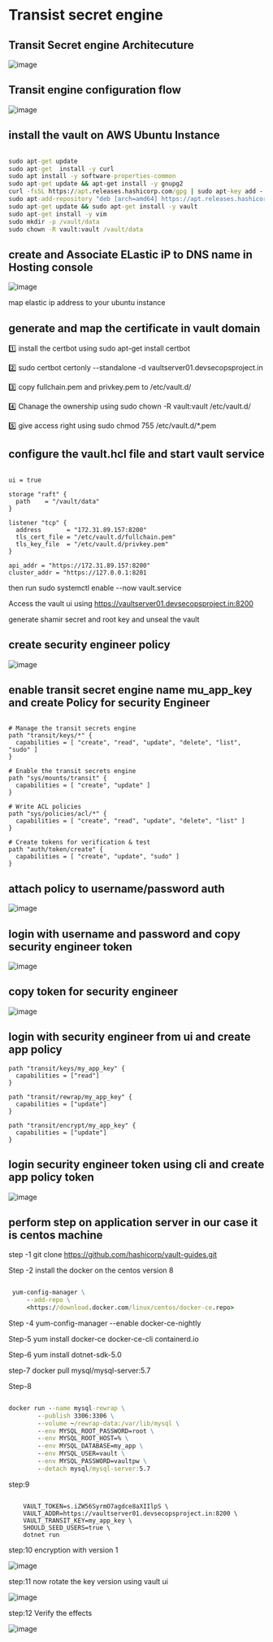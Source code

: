 # Transist secret engine #

## Transit Secret engine Architecuture ##

![image](https://github.com/vijayendrar/devsecops/blob/main/Hashicorp/Vault/image/Page-2.png)

## Transit engine configuration flow ##

![image](https://github.com/vijayendrar/devsecops/blob/main/Hashicorp/Vault/image/Page-3.png)

## install the vault on AWS Ubuntu Instance ##

```cmd

sudo apt-get update 
sudo apt-get  install -y curl
sudo apt install -y software-properties-common
sudo apt-get update && apt-get install -y gnupg2
curl -fsSL https://apt.releases.hashicorp.com/gpg | sudo apt-key add -
sudo apt-add-repository "deb [arch=amd64] https://apt.releases.hashicorp.com $(lsb_release -cs) main"
sudo apt-get update && sudo apt-get install -y vault
sudo apt-get install -y vim 
sudo mkdir -p /vault/data 
sudo chown -R vault:vault /vault/data

```

## create and Associate ELastic iP to DNS name in Hosting console ##

![image](https://github.com/vijayendrar/devsecops/blob/main/Hashicorp/Vault/image/domain%20map.jpg)

map elastic ip address to your ubuntu instance

## generate and map the certificate in vault domain ##

:one:   install the certbot using sudo apt-get  install certbot

:two:   sudo certbot certonly --standalone -d vaultserver01.devsecopsproject.in

:three:  copy fullchain.pem and privkey.pem to  /etc/vault.d/

:four:   Chanage the ownership using sudo chown -R vault:vault /etc/vault.d/

:five:   give access right using  sudo chmod 755  /etc/vault.d/*.pem

## configure the vault.hcl file  and start vault service ##

```hcl

ui = true

storage "raft" {
  path    = "/vault/data"
}

listener "tcp" {
  address       = "172.31.89.157:8200"
  tls_cert_file = "/etc/vault.d/fullchain.pem"
  tls_key_file  = "/etc/vault.d/privkey.pem" 
}

api_addr = "https://172.31.89.157:8200"
cluster_addr = "https://127.0.0.1:8201

```

then run sudo systemctl enable --now vault.service

Access the vault ui using <https://vaultserver01.devsecopsproject.in:8200>

generate shamir secret and root key and unseal the vault

## create security engineer policy ##

![image](https://github.com/vijayendrar/devsecops/blob/main/Hashicorp/Vault/image/policy%20craation.jpg)

## enable transit secret engine name mu_app_key and create Policy for security Engineer ##

```hcl

# Manage the transit secrets engine
path "transit/keys/*" {
  capabilities = [ "create", "read", "update", "delete", "list", "sudo" ]
}

# Enable the transit secrets engine
path "sys/mounts/transit" {
  capabilities = [ "create", "update" ]
}

# Write ACL policies
path "sys/policies/acl/*" {
  capabilities = [ "create", "read", "update", "delete", "list" ]
}

# Create tokens for verification & test
path "auth/token/create" {
  capabilities = [ "create", "update", "sudo" ]
}

```

## attach policy to username/password auth ##

![image](https://github.com/vijayendrar/devsecops/blob/main/Hashicorp/Vault/image/username.jpg)

## login with username and password and copy security engineer token ##

![image](https://github.com/vijayendrar/devsecops/blob/main/Hashicorp/Vault/image/password.jpg)

## copy token for security engineer #

![image](https://github.com/vijayendrar/devsecops/blob/main/Hashicorp/Vault/image/tokencopy.jpg)

## login with security engineer from ui and create app policy ##

```hcl
path "transit/keys/my_app_key" {
  capabilities = ["read"]
}

path "transit/rewrap/my_app_key" {
  capabilities = ["update"]
}

path "transit/encrypt/my_app_key" {
  capabilities = ["update"]
}

```

## login security engineer token using cli and create app policy token ##

![image](https://github.com/vijayendrar/devsecops/blob/main/Hashicorp/Vault/image/token.jpg)

## perform step on application server in our case it is centos machine ##

step -1  git clone <https://github.com/hashicorp/vault-guides.git>

Step -2  install the docker on the centos version 8

```cmd

 yum-config-manager \
     --add-repo \
     <https://download.docker.com/linux/centos/docker-ce.repo>
```

Step -4  yum-config-manager --enable docker-ce-nightly

Step-5  yum install docker-ce docker-ce-cli containerd.io

Step-6  yum  install  dotnet-sdk-5.0

step-7 docker pull mysql/mysql-server:5.7

Step-8

```cmd

docker run --name mysql-rewrap \
        --publish 3306:3306 \
        --volume ~/rewrap-data:/var/lib/mysql \
        --env MYSQL_ROOT_PASSWORD=root \
        --env MYSQL_ROOT_HOST=% \
        --env MYSQL_DATABASE=my_app \
        --env MYSQL_USER=vault \
        --env MYSQL_PASSWORD=vaultpw \
        --detach mysql/mysql-server:5.7

```

step:9

```hcl

    VAULT_TOKEN=s.iZW56SyrmO7agdce8aXIIlpS \
    VAULT_ADDR=https://vaultserver01.devsecopsproject.in:8200 \
    VAULT_TRANSIT_KEY=my_app_key \
    SHOULD_SEED_USERS=true \
    dotnet run

```

step:10 encryption with version 1

![image](https://github.com/vijayendrar/devsecops/blob/main/Hashicorp/Vault/image/rotation.jpg)

step:11  now rotate the key version  using vault ui

![image](https://github.com/vijayendrar/devsecops/blob/main/Hashicorp/Vault/image/change%20version%20in%20vault%20for%20app%20.jpg)

step:12 Verify the effects

![image](https://github.com/vijayendrar/devsecops/blob/main/Hashicorp/Vault/image/rotation.jpg)
